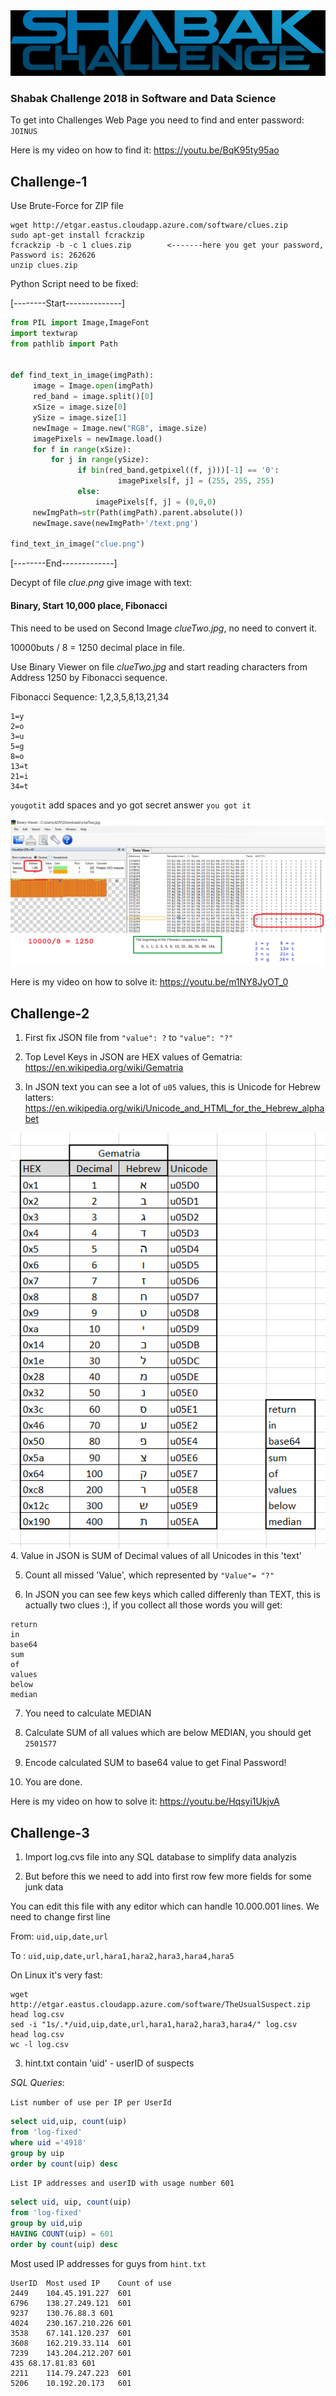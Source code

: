 <img src="shabak.png">

### Shabak Challenge 2018 in Software and Data Science

To get into Challenges Web Page you need to find and enter password: `JOINUS`

Here is my video on how to find it:
https://youtu.be/BqK95ty95ao


## Challenge-1
Use Brute-Force for ZIP file
```
wget http://etgar.eastus.cloudapp.azure.com/software/clues.zip
sudo apt-get install fcrackzip 
fcrackzip -b -c 1 clues.zip        <-------here you get your password, Password is: 262626
unzip clues.zip﻿
```

Python Script need to be fixed:

[--------Start--------------]
```python
from PIL import Image,ImageFont
import textwrap
from pathlib import Path


def find_text_in_image(imgPath):
     image = Image.open(imgPath)
     red_band = image.split()[0]
     xSize = image.size[0]
     ySize = image.size[1]
     newImage = Image.new("RGB", image.size)
     imagePixels = newImage.load()
     for f in range(xSize):
         for j in range(ySize):
               if bin(red_band.getpixel((f, j)))[-1] == '0':
                        imagePixels[f, j] = (255, 255, 255)
               else:
                   imagePixels[f, j] = (0,0,0)
     newImgPath=str(Path(imgPath).parent.absolute())
     newImage.save(newImgPath+'/text.png')
     
find_text_in_image("clue.png")﻿
```
[--------End-------------]

Decypt of file *clue.png* give image with text: 
#### Binary, Start 10,000 place, Fibonacci

This need to be used on Second Image *clueTwo.jpg*, no need to convert it.

10000buts / 8 = 1250 decimal place in file.

Use Binary Viewer on file *clueTwo.jpg* and start reading characters from Address 1250 by Fibonacci sequence.

Fibonacci Sequence: 1,2,3,5,8,13,21,34
```
1=y
2=o
3=u
5=g
8=o
13=t
21=i
34=t
```
`yougotit` add spaces and yo got secret answer `you got it`

<img src="./Challenge1/Challenge1-Solution.png">

Here is my video on how to solve it:
https://youtu.be/m1NY8JyOT_0


## Challenge-2
1. First fix JSON file from `"value": ?` to `"value": "?"`

2. Top Level Keys in JSON are HEX values of Gematria: https://en.wikipedia.org/wiki/Gematria

3. In JSON text you can see a lot of `u05` values, this is Unicode for Hebrew latters: https://en.wikipedia.org/wiki/Unicode_and_HTML_for_the_Hebrew_alphabet
<img src="./Challenge2/Challenge2-Solution.png">
4. Value in JSON is SUM of Decimal values of all Unicodes in this 'text'

5. Count all missed 'Value', which represented by `"Value"= "?"`

6. In JSON you can see few keys which called differenly than TEXT, this is actually two clues :),
if you collect all those words you will get: 
```
return
in
base64
sum
of
values
below
median
```

7. You need to calculate MEDIAN

8. Calculate SUM of all values which are below MEDIAN, you should get `2501577`

9. Encode calculated SUM to base64 value to get Final Password!

10. You are done.

Here is my video on how to solve it:
https://youtu.be/Hqsyi1UkjvA

## Challenge-3

1. Import log.cvs file into any SQL database to simplify data analyzis

2. But before this we need to add into first row few more fields for some junk data

You can edit this file with any editor which can handle 10.000.001 lines.
We need to change first line

From: `uid,uip,date,url`

To  : `uid,uip,date,url,hara1,hara2,hara3,hara4,hara5`

On Linux it's very fast:
```
wget http://etgar.eastus.cloudapp.azure.com/software/TheUsualSuspect.zip
head log.csv
sed -i "1s/.*/uid,uip,date,url,hara1,hara2,hara3,hara4/" log.csv
head log.csv
wc -l log.csv
```

3. hint.txt contain 'uid' - userID of suspects

*SQL Queries*:

`List number of use per IP per UserId`
```sql
select uid,uip, count(uip)
from 'log-fixed'
where uid ='4918'
group by uip
order by count(uip) desc
```

`List IP addresses and userID with usage number 601`
```sql
select uid, uip, count(uip)
from 'log-fixed'
group by uid,uip
HAVING COUNT(uip) = 601
order by count(uip) desc
```

Most used IP addresses for guys from `hint.txt`
```
UserID	Most used IP	Count of use
2449	104.45.191.227	601
6796	138.27.249.121	601
9237	130.76.88.3	601
4024	230.167.210.226	601
3538	67.141.120.237	601
3608	162.219.33.114	601
7239	143.204.212.207	601
435	68.17.81.83	601
2211	114.79.247.223	601
5206	10.192.20.173	601
```
